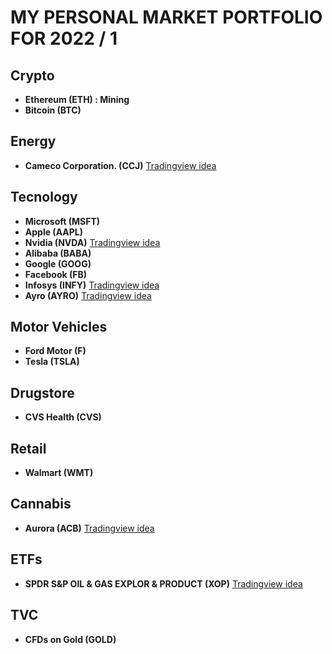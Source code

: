 # MY PERSONAL MARKET PORTFOLIO FOR 2022 / 1

## Crypto

- **Ethereum (ETH) : Mining**
- **Bitcoin (BTC)**


## Energy

- **Cameco Corporation. (CCJ)** [Tradingview idea]() 



## Tecnology

- **Microsoft (MSFT)** 
- **Apple (AAPL)** 
- **Nvidia (NVDA)**  [Tradingview idea]()  
- **Alibaba (BABA)** 
- **Google (GOOG)**
- **Facebook (FB)**
- **Infosys (INFY)** [Tradingview idea]()  
- **Ayro (AYRO)** [Tradingview idea]()  


## Motor Vehicles

- **Ford Motor (F)** 
- **Tesla (TSLA)**



## Drugstore

- **CVS Health (CVS)**



## Retail

- **Walmart (WMT)**



## Cannabis

- **Aurora (ACB)** [Tradingview idea]()



## ETFs

- **SPDR S&P OIL & GAS EXPLOR & PRODUCT (XOP)** [Tradingview idea]()


## TVC

- **CFDs on Gold (GOLD)**
